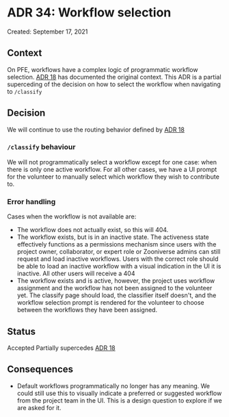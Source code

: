 # ADR 34: Workflow selection

Created: September 17, 2021

## Context

On PFE, workflows have a complex logic of programmatic workflow selection. [ADR 18](adr-18.md) has documented the original context. This ADR is a partial superceding of the decision on how to select the workflow when navigating to `/classify`

## Decision

We will continue to use the routing behavior defined by [ADR 18](adr-18.md)

### `/classify` behaviour

We will not programmatically select a workflow except for one case: when there is only one active workflow. For all other cases, we have a UI prompt for the volunteer to manually select which workflow they wish to contribute to. 

### Error handling

Cases when the workflow is not available are:

- The workflow does not actually exist, so this will 404.
- The workflow exists, but is in an inactive state. The activeness state effectively functions as a permissions mechanism since users with the project owner, collaborator, or expert role or Zooniverse admins can still request and load inactive workflows. Users with the correct role should be able to load an inactive workflow with a visual indication in the UI it is inactive. All other users will receive a 404
- The workflow exists and is active, however, the project uses workflow assignment and the workflow has not been assigned to the volunteer yet. The classify page should load, the classifier itself doesn't, and the workflow selection prompt is rendered for the volunteer to choose between the workflows they have been assigned.

## Status

Accepted
Partially supercedes [ADR 18](adr-18.md)

## Consequences

- Default workflows programmatically no longer has any meaning. We could still use this to visually indicate a preferred or suggested workflow from the project team in the UI. This is a design question to explore if we are asked for it.
